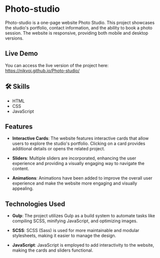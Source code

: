 # Photo-studio

Photo-studio is a one-page website Photo Studio. This project showcases the studio's portfolio, contact information, and the ability to book a photo session. The website is responsive, providing both mobile and desktop versions.

## Live Demo
You can access the live version of the project here: https://nikvoi.github.io/Photo-studio/

## 🛠 Skills
- HTML
- CSS
- JavaScript

## Features

- **Interactive Cards**: The website features interactive cards that allow users to explore the studio's portfolio. Clicking on a card provides additional details or opens the related project.

- **Sliders**: Multiple sliders are incorporated, enhancing the user experience and providing a visually engaging way to navigate the content.

- **Animations**: Animations have been added to improve the overall user experience and make the website more engaging and visually appealing.

## Technologies Used

- **Gulp**: The project utilizes Gulp as a build system to automate tasks like compiling SCSS, minifying JavaScript, and optimizing images.

- **SCSS**: SCSS (Sass) is used for more maintainable and modular stylesheets, making it easier to manage the design.

- **JavaScript**: JavaScript is employed to add interactivity to the website, making the cards and sliders functional.
